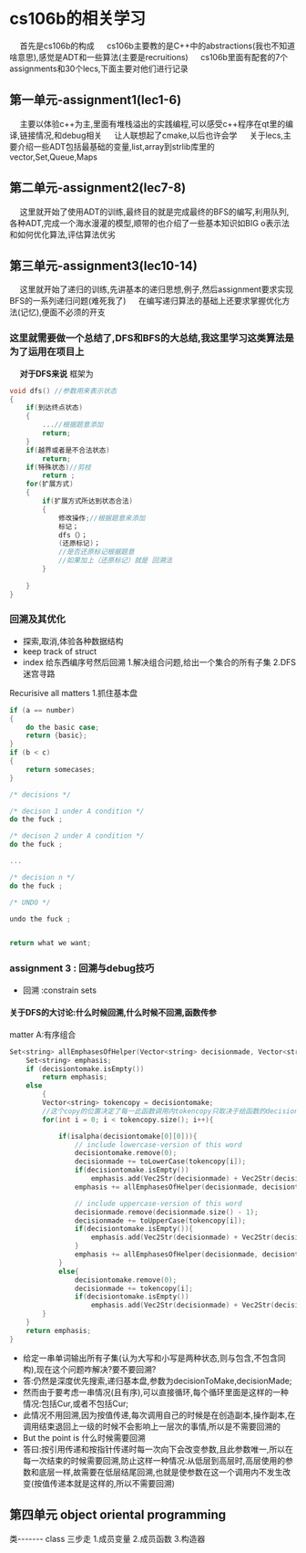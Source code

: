 # cs106b的相关学习
&emsp; 首先是cs106b的构成 
&emsp; cs106b主要教的是C++中的abstractions(我也不知道啥意思),感觉是ADT和一些算法(主要是recruitions)
&emsp; cs106b里面有配套的7个assignments和30个lecs,下面主要对他们进行记录
## 第一单元-assignment1(lec1-6)
&emsp;  主要以体验c++为主,里面有堆栈溢出的实践编程,可以感受c++程序在qt里的编译,链接情况,和debug相关 
&emsp;  让人联想起了cmake,以后也许会学
&emsp;  关于lecs,主要介绍一些ADT包括最基础的变量,list,array到strlib库里的vector,Set,Queue,Maps
## 第二单元-assignment2(lec7-8)
&emsp;  这里就开始了使用ADT的训练,最终目的就是完成最终的BFS的编写,利用队列,各种ADT,完成一个海水漫灌的模型,顺带的也介绍了一些基本知识如BIG o表示法和如何优化算法,评估算法优劣
## 第三单元-assignment3(lec10-14)
&emsp;  这里就开始了递归的训练,先讲基本的递归思想,例子,然后assignment要求实现BFS的一系列递归问题(难死我了) 
&emsp;  在编写递归算法的基础上还要求掌握优化方法(记忆),便面不必须的开支
### 这里就需要做一个总结了,DFS和BFS的大总结,我这里学习这类算法是为了运用在项目上
&emsp;  **对于DFS来说**
框架为
```c++
void dfs() //参数用来表示状态  
{  
    if(到达终点状态)  
    {  
        ...//根据题意添加  
        return;  
    }  
    if(越界或者是不合法状态)  
        return;  
    if(特殊状态)//剪枝
        return ;
    for(扩展方式)  
    {  
        if(扩展方式所达到状态合法)  
        {  
            修改操作;//根据题意来添加  
            标记；  
            dfs（）；  
            (还原标记)；  
            //是否还原标记根据题意  
            //如果加上（还原标记）就是 回溯法  
        }  
 
    }  
}  
```

### 回溯及其优化
- 探索,取消,体验各种数据结构
- keep track of struct
- index 给东西编序号然后回溯
1.解决组合问题,给出一个集合的所有子集
2.DFS 迷宫寻路
 
Recurisive all matters
1.抓住基本盘
```cpp 
if (a == number)
{
    do the basic case;
    return {basic};
}
if (b < c)
{
    return somecases;
}

/* decisions */

/* decison 1 under A condition */
do the fuck ;

/* decison 2 under A condition */
do the fuck ;

...

/* decision n */
do the fuck ;

/* UNDO */

undo the fuck ;


return what we want;
```
### assignment 3 : 回溯与debug技巧
- 回溯 :constrain sets 
#### 关于DFS的大讨论:什么时候回溯,什么时候不回溯,函数传参
matter A:有序组合
```c++
Set<string> allEmphasesOfHelper(Vector<string> decisionmade, Vector<string> decisiontomake){
    Set<string> emphasis;
    if (decisiontomake.isEmpty())
        return emphasis;
    else
        {
        Vector<string> tokencopy = decisiontomake;
        //这个copy的位置决定了每一此函数调用内tokencopy只取决于给函数的decisiontomake
        for(int i = 0; i < tokencopy.size(); i++){

            if(isalpha(decisiontomake[0][0])){
                // include lowercase-version of this word
                decisiontomake.remove(0);
                decisionmade += toLowerCase(tokencopy[i]);
                if(decisiontomake.isEmpty())
                    emphasis.add(Vec2Str(decisionmade) + Vec2Str(decisiontomake));
                emphasis += allEmphasesOfHelper(decisionmade, decisiontomake);

                // include uppercase-version of this word
                decisionmade.remove(decisionmade.size() - 1);
                decisionmade += toUpperCase(tokencopy[i]);
                if(decisiontomake.isEmpty()){
                    emphasis.add(Vec2Str(decisionmade) + Vec2Str(decisiontomake));
                }
                emphasis += allEmphasesOfHelper(decisionmade, decisiontomake);
            }
            else{
                decisiontomake.remove(0);
                decisionmade += tokencopy[i];
                if(decisiontomake.isEmpty())
                    emphasis.add(Vec2Str(decisionmade) + Vec2Str(decisiontomake));}
        }
    }
    return emphasis;
}

```
* 给定一串单词输出所有子集(认为大写和小写是两种状态,则与包含,不包含同构),现在这个问题咋解决?要不要回溯?
* 答:仍然是深度优先搜索,递归基本盘,参数为decisionToMake,decisionMade;
* 然而由于要考虑一串情况(且有序),可以直接循环,每个循环里面是这样的一种情况:包括Cur,或者不包括Cur;
* 此情况不用回溯,因为按值传递,每次调用自己的时候是在创造副本,操作副本,在调用结束退回上一级的时候不会影响上一层次的事情,所以是不需要回溯的
* But the point is 什么时候需要回溯
* 答曰:按引用传递和按指针传递时每一次向下会改变参数,且此参数唯一,所以在每一次结束的时候需要回溯,防止这样一种情况:从低层到高层时,高层使用的参数和底层一样,故需要在低层结尾回溯,也就是使参数在这一个调用内不发生改变(按值传递本就是这样的,所以不需要回溯)

## 第四单元 object oriental programming
类-------
class 三步走
1.成员变量
2.成员函数
3.构造器